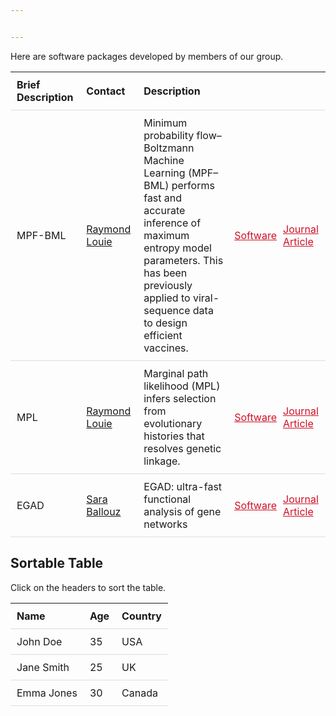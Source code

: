 ```yaml
---


---
```


Here are software packages developed by members of our group.

<table class = "table-responsive table-bordered">
  <tr>
  <td style = "font-weight:bold" class = "text-center">Brief Description</td>
  <td style = "font-weight:bold" class = "text-center">Contact</td>
  <td style = "font-weight:bold" class = "text-center">Description</td>
  <td colspan = "2"></td>
  </tr>
  <tr>
  <td style = "padding-left:10px;">MPF-BML</td>
  <td style = "padding-left:10px;"><a href="mailto:r.louie@unsw.edu.au">Raymond Louie</a></td>
  <td style = "padding-left:10px;padding-right:10px;">Minimum probability flow–Boltzmann Machine Learning (MPF–BML) performs fast and accurate inference of maximum entropy model parameters. This has been previously applied to viral-sequence data to design efficient vaccines.</td>
  <td style = "padding-left:5px;padding-right:5px;"><a href = "https://github.com/raymondlouie/MPF-BML" style = "color:#ce1126">Software</a></td> <td style="padding-left:5px;"><a href = "https://academic.oup.com/bioinformatics/article/36/7/2278/5680343?login=false" style = "color:#ce1126;">Journal Article</a></td>
  </tr>
  <tr>
  <td style = "padding-left:10px;">MPL</td>
  <td style = "padding-left:10px;"><a href="mailto:r.louie@unsw.edu.au">Raymond Louie</a></td>
  <td style = "padding-left:10px;padding-right:10px;">Marginal path likelihood (MPL) infers selection from evolutionary histories that resolves genetic linkage.</td>
  <td style = "padding-left:5px;padding-right:5px;"><a href = "https://github.com/raymondlouie/WF-MPL" style = "color:#ce1126">Software</a></td> <td style="padding-left:5px;"><a href = "https://www.nature.com/articles/s41587-020-0737-3" style = "color:#ce1126;">Journal Article</a></td>
  </tr>

  <tr>
  <td style = "padding-left:10px;">EGAD</td>
  <td style = "padding-left:10px;"><a href="mailto:">Sara Ballouz</a></td>
  <td style = "padding-left:10px;padding-right:10px;">EGAD: ultra-fast functional analysis of gene networks</td>
  <td style = "padding-left:5px;padding-right:5px;"><a href = "https://bioconductor.org/packages/release/bioc/html/EGAD.html" style = "color:#ce1126">Software</a></td> <td style="padding-left:5px;"><a href = "https://academic.oup.com/bioinformatics/article/33/4/612/2664343" style = "color:#ce1126;">Journal Article</a></td>
  </tr>

</table>


<head>
    <title>Sortable Table Example</title>
    <style>
        th {
            cursor: pointer;
        }
        th, td {
            padding: 10px;
            text-align: left;
            border-bottom: 1px solid #ddd;
        }
        tr:hover {
            background-color: #f5f5f5;
        }
    </style>
</head>
<body>

<h2>Sortable Table</h2>
<p>Click on the headers to sort the table.</p>

<table id="sortableTable">
    <thead>
        <tr>
            <th onclick="sortTable(0)">Name</th>
            <th onclick="sortTable(1)">Age</th>
            <th onclick="sortTable(2)">Country</th>
        </tr>
    </thead>
    <tbody>
        <tr>
            <td>John Doe</td>
            <td>35</td>
            <td>USA</td>
        </tr>
        <tr>
            <td>Jane Smith</td>
            <td>25</td>
            <td>UK</td>
        </tr>
        <tr>
            <td>Emma Jones</td>
            <td>30</td>
            <td>Canada</td>
        </tr>
    </tbody>
</table>

<script>
function sortTable(column) {
    var table, rows, switching, i, x, y, shouldSwitch, dir, switchcount = 0;
    table = document.getElementById("sortableTable");
    switching = true;
    // Set the sorting direction to ascending:
    dir = "asc";
    /* Make a loop that will continue until
    no switching has been done: */
    while (switching) {
        // Start by saying: no switching is done:
        switching = false;
        rows = table.rows;
        /* Loop through all table rows (except the
        first, which contains table headers): */
        for (i = 1; i < (rows.length - 1); i++) {
            // Start by saying there should be no switching:
            shouldSwitch = false;
            /* Get the two elements you want to compare,
            one from current row and one from the next: */
            x = rows[i].getElementsByTagName("TD")[column];
            y = rows[i + 1].getElementsByTagName("TD")[column];
            /* Check if the two rows should switch place,
            based on the direction, asc or desc: */
            if (dir == "asc") {
                if (x.innerHTML.toLowerCase() > y.innerHTML.toLowerCase()) {
                    // If so, mark as a switch and break the loop:
                    shouldSwitch = true;
                    break;
                }
            } else if (dir == "desc") {
                if (x.innerHTML.toLowerCase() < y.innerHTML.toLowerCase()) {
                    shouldSwitch = true;
                    break;
                }
            }
        }
        if (shouldSwitch) {
            /* If a switch has been marked, make the switch
            and mark that a switch has been done: */
            rows[i].parentNode.insertBefore(rows[i + 1], rows[i]);
            switching = true;
            // Each time a switch is done, increase this count by 1:
            switchcount ++;
        } else {
            /* If no switching has been done AND the direction is "asc",
            set the direction to "desc" and run the while loop again. */
            if (switchcount == 0 && dir == "asc") {
                dir = "desc";
                switching = true;
            }
        }
    }
}
</script>

</body>